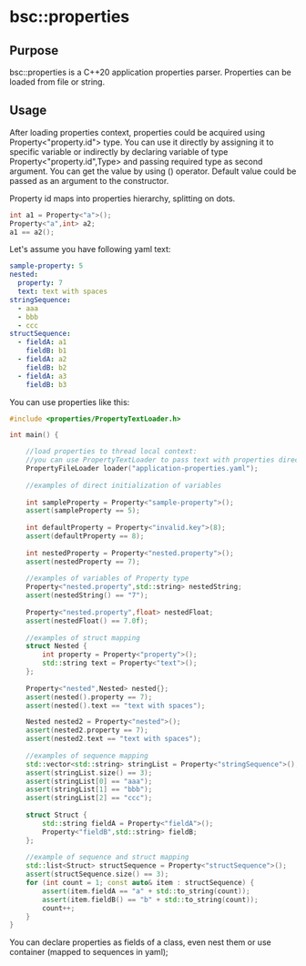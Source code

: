 # bsc::properties

## Purpose

bsc::properties is a C++20 application properties parser. Properties can be loaded from file or string.

## Usage

After loading properties context, properties could be acquired using Property<"property.id"> type. You can use it directly by assigning it
to specific variable or indirectly by declaring variable of type Property<"property.id",Type> and passing required type as second argument.
You can get the value by using () operator. Default value could be passed as an argument to the constructor.

Property id maps into properties hierarchy, splitting on dots.

```cpp
int a1 = Property<"a">();
Property<"a",int> a2;
a1 == a2();
```

Let's assume you have following yaml text:

```yaml
sample-property: 5
nested:
  property: 7
  text: text with spaces
stringSequence:
  - aaa
  - bbb
  - ccc
structSequence:
  - fieldA: a1
    fieldB: b1
  - fieldA: a2
    fieldB: b2
  - fieldA: a3
    fieldB: b3
```

You can use properties like this:

```cpp
#include <properties/PropertyTextLoader.h>

int main() {

    //load properties to thread local context:
    //you can use PropertyTextLoader to pass text with properties directly or PropertyFileLoader to load properties from file.
    PropertyFileLoader loader("application-properties.yaml");
    
    //examples of direct initialization of variables
    
    int sampleProperty = Property<"sample-property">();
    assert(sampleProperty == 5);
    
    int defaultProperty = Property<"invalid.key">(8);
    assert(defaultProperty == 8);
    
    int nestedProperty = Property<"nested.property">();
    assert(nestedProperty == 7);
    
    //examples of variables of Property type
    Property<"nested.property",std::string> nestedString;
    assert(nestedString() == "7");
    
    Property<"nested.property",float> nestedFloat;
    assert(nestedFloat() == 7.0f);
    
    //examples of struct mapping
    struct Nested {
        int property = Property<"property">();
        std::string text = Property<"text">();
    };
    
    Property<"nested",Nested> nested{};
    assert(nested().property == 7);
    assert(nested().text == "text with spaces");

    Nested nested2 = Property<"nested">();
    assert(nested2.property == 7);
    assert(nested2.text == "text with spaces");
    
    //examples of sequence mapping
    std::vector<std::string> stringList = Property<"stringSequence">();
    assert(stringList.size() == 3);
    assert(stringList[0] == "aaa");
    assert(stringList[1] == "bbb");
    assert(stringList[2] == "ccc");
    
    struct Struct {
        std::string fieldA = Property<"fieldA">();
        Property<"fieldB",std::string> fieldB;
    };
    
    //example of sequence and struct mapping
    std::list<Struct> structSequence = Property<"structSequence">();
    assert(structSequence.size() == 3);
    for (int count = 1; const auto& item : structSequence) {
        assert(item.fieldA == "a" + std::to_string(count));
        assert(item.fieldB() == "b" + std::to_string(count));
        count++;
    }
}


```

You can declare properties as fields of a class, even nest them or use container (mapped to sequences in yaml); 
